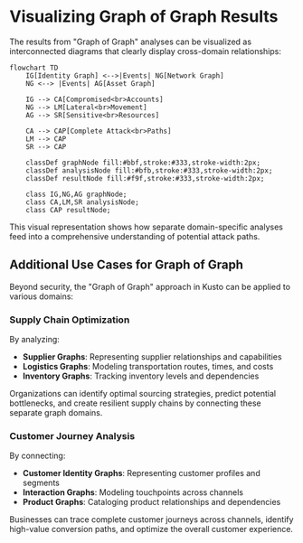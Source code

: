 # Visualizing Graph of Graph Results

The results from "Graph of Graph" analyses can be visualized as interconnected diagrams that clearly display cross-domain relationships:

```mermaid
flowchart TD
    IG[Identity Graph] <-->|Events| NG[Network Graph]
    NG <--> |Events| AG[Asset Graph]
    
    IG --> CA[Compromised<br>Accounts]
    NG --> LM[Lateral<br>Movement]
    AG --> SR[Sensitive<br>Resources]
    
    CA --> CAP[Complete Attack<br>Paths]
    LM --> CAP
    SR --> CAP
    
    classDef graphNode fill:#bbf,stroke:#333,stroke-width:2px;
    classDef analysisNode fill:#bfb,stroke:#333,stroke-width:2px;
    classDef resultNode fill:#f9f,stroke:#333,stroke-width:2px;
    
    class IG,NG,AG graphNode;
    class CA,LM,SR analysisNode;
    class CAP resultNode;
```

This visual representation shows how separate domain-specific analyses feed into a comprehensive understanding of potential attack paths.

## Additional Use Cases for Graph of Graph

Beyond security, the "Graph of Graph" approach in Kusto can be applied to various domains:

### Supply Chain Optimization

By analyzing:

- **Supplier Graphs**: Representing supplier relationships and capabilities
- **Logistics Graphs**: Modeling transportation routes, times, and costs
- **Inventory Graphs**: Tracking inventory levels and dependencies

Organizations can identify optimal sourcing strategies, predict potential bottlenecks, and create resilient supply chains by connecting these separate graph domains.

### Customer Journey Analysis

By connecting:

- **Customer Identity Graphs**: Representing customer profiles and segments
- **Interaction Graphs**: Modeling touchpoints across channels
- **Product Graphs**: Cataloging product relationships and dependencies

Businesses can trace complete customer journeys across channels, identify high-value conversion paths, and optimize the overall customer experience.
